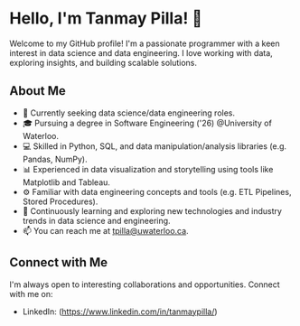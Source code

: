 # Hello, I'm Tanmay Pilla! 👋

Welcome to my GitHub profile! I'm a passionate programmer with a keen interest in data science and data engineering. I love working with data, exploring insights, and building scalable solutions.

## About Me

- 💼 Currently seeking data science/data engineering roles.
- 🎓 Pursuing a degree in Software Engineering ('26) @University of Waterloo.
- 💻 Skilled in Python, SQL, and data manipulation/analysis libraries (e.g. Pandas, NumPy).
- 📊 Experienced in data visualization and storytelling using tools like Matplotlib and Tableau.
- ⚙️ Familiar with data engineering concepts and tools (e.g. ETL Pipelines, Stored Procedures).
- 🌱 Continuously learning and exploring new technologies and industry trends in data science and engineering.
- 📫 You can reach me at tpilla@uwaterloo.ca.

## Connect with Me

I'm always open to interesting collaborations and opportunities. Connect with me on:

- LinkedIn: (https://www.linkedin.com/in/tanmaypilla/)

